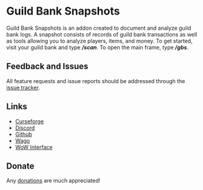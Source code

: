 # **Guild Bank Snapshots**

Guild Bank Snapshots is an addon created to document and analyze guild bank logs. A snapshot consists of records of guild bank transactions as well as tools allowing you to analyze players, items, and money. To get started, visit your guild bank and type **_/scan_**. To open the main frame, type **_/gbs_**.

## **Feedback and Issues**

All feature requests and issue reports should be addressed through the [issue tracker](https://github.com/nikkisaurus/guildbanksnapshots/issues).

## **Links**

-   [Curseforge](https://www.curseforge.com/wow/addons/guild-bank-snapshots)
-   [Discord](https://discord.gg/tSeVUJaM3u)
-   [Github](https://github.com/nikkisaurus/GuildBankSnapshots)
-   [Wago](https://addons.wago.io/addons/guild-bank-snapshots)
-   [WoW Interface](https://www.wowinterface.com/downloads/info22913-GuildBankSnapshots.html)

## **Donate**

Any [donations](https://www.paypal.com/donate/?business=NYN3WUR4A68SE&no_recurring=0&currency_code=USD) are much appreciated!

